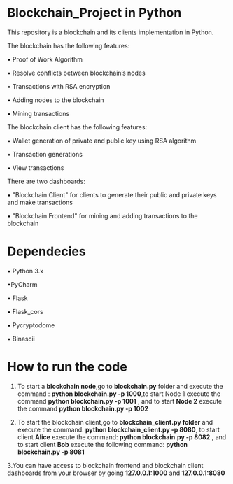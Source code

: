 # Blockchain_Project in Python 

This repository is a blockchain and its clients implementation in Python. 

The blockchain has the following features:

•	Proof of Work Algorithm

•	Resolve conflicts between blockchain’s nodes

•	Transactions with RSA encryption 

•	Adding nodes to the blockchain

• Mining transactions

The blockchain client has the following features:

•	Wallet generation of private and public key using RSA algorithm

•	Transaction generations 

• View transactions 

There are two dashboards: 

• "Blockchain Client" for clients to generate their public and private keys and make transactions 

• "Blockchain Frontend" for mining and adding transactions to the blockchain

# Dependecies

• Python 3.x

•PyCharm

• Flask 

• Flask_cors

• Pycryptodome 

• Binascii



# How to run the code 

1. To start a **blockchain node**,go to **blockchain.py** folder and execute the command : **python blockchain.py -p 1000**,to start Node 1 execute the command **python blockchain.py -p 1001** , and to start **Node 2** execute the command **python blockchain.py -p 1002**

2. To start the blockchain client,go to **blockchain_client.py folder** and execute the command: **python blockchain_client.py -p 8080**, to start client **Alice** execute the command: **python blockchain.py -p 8082** , and to start client **Bob** execute the following command:  **python blockchain.py -p 8081** 

3.You can have access to blockchain frontend and blockchain client dashboards from your browser by going **127.0.0.1:1000** and **127.0.0.1:8080** 
